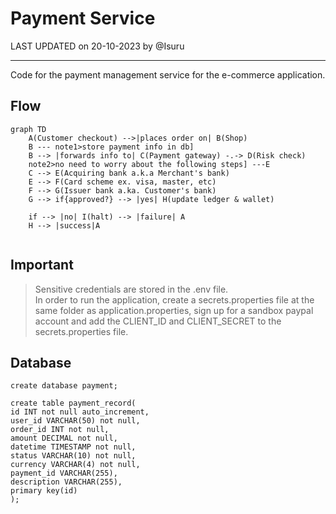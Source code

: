 # Payment Service

LAST UPDATED on 20-10-2023 by @Isuru

---

Code for the payment management service for the e-commerce application.

## Flow
```mermaid
graph TD
    A(Customer checkout) -->|places order on| B(Shop)
    B --- note1>store payment info in db]
    B --> |forwards info to| C(Payment gateway) -.-> D(Risk check)
    note2>no need to worry about the following steps] ---E
    C --> E(Acquiring bank a.k.a Merchant's bank)
    E --> F(Card scheme ex. visa, master, etc)
    F --> G(Issuer bank a.ka. Customer's bank)
    G --> if{approved?} --> |yes| H(update ledger & wallet)
    
    if --> |no| I(halt) --> |failure| A
    H --> |success|A
    
```

## Important
>  Sensitive credentials are stored in the .env file.
> <br>
> In order to run the application, create a secrets.properties file at the same folder as application.properties, sign up for a sandbox paypal account
> and add the CLIENT_ID and CLIENT_SECRET to the secrets.properties file.

## Database
```mysql
create database payment;

create table payment_record(
id INT not null auto_increment,
user_id VARCHAR(50) not null,
order_id INT not null,
amount DECIMAL not null,
datetime TIMESTAMP not null,
status VARCHAR(10) not null,
currency VARCHAR(4) not null,
payment_id VARCHAR(255),
description VARCHAR(255),
primary key(id)
);

```

